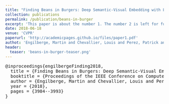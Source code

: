 ```yaml
---
title: "Finding Beans in Burgers: Deep Semantic-Visual Embedding with Localization"
collection: publications
permalink: /publication/beans-in-burger
excerpt: 'This paper is about the number 1. The number 2 is left for future work.'
date: 2018-06-18
venue: 'CVPR'
paperurl: 'http://academicpages.github.io/files/paper1.pdf'
authot: 'Engilberge, Martin and Chevallier, Louis and Perez, Patrick and Cord, Matthieu'
header:
  teaser: 'beans-in-burger-teaser.png'
---
```



<pre>
@inproceedings{engilbergeFinding2018,
  title = {Finding Beans in Burgers: Deep Semantic-Visual Embedding with Localization},
  booktitle = {Proceedings of the IEEE Conference on Computer Vision and Pattern Recognition},
  author = {Engilberge, Martin and Chevallier, Louis and Perez, Patrick and Cord, Matthieu},
  year = {2018},
  pages = {3984--3993}
}
</pre>